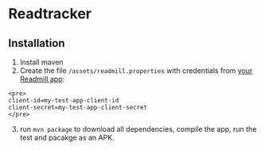 # Readtracker

## Installation

  1. Install maven
  2. Create the file `/assets/readmill.properties` with credentials from [your Readmill app](https://readmill.com/you/apps):

    <pre>
    client-id=my-test-app-client-id
    client-secret=my-test-app-client-secret
    </pre>

  3. run `mvn package` to download all dependencies, compile the app, run the test and pacakge as an APK.
